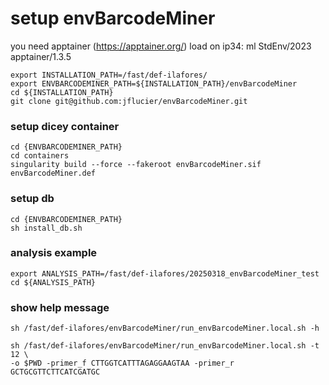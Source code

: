 # setup envBarcodeMiner
you need apptainer (https://apptainer.org/)
load on ip34: ml StdEnv/2023 apptainer/1.3.5
```
export INSTALLATION_PATH=/fast/def-ilafores/
export ENVBARCODEMINER_PATH=${INSTALLATION_PATH}/envBarcodeMiner
cd ${INSTALLATION_PATH}
git clone git@github.com:jflucier/envBarcodeMiner.git
```
### setup dicey container
```
cd {ENVBARCODEMINER_PATH}
cd containers
singularity build --force --fakeroot envBarcodeMiner.sif envBarcodeMiner.def
```
### setup db
```
cd {ENVBARCODEMINER_PATH}
sh install_db.sh
```
### analysis example ###
```
export ANALYSIS_PATH=/fast/def-ilafores/20250318_envBarcodeMiner_test
cd ${ANALYSIS_PATH}
```
### show help message
```
sh /fast/def-ilafores/envBarcodeMiner/run_envBarcodeMiner.local.sh -h

sh /fast/def-ilafores/envBarcodeMiner/run_envBarcodeMiner.local.sh -t 12 \
-o $PWD -primer_f CTTGGTCATTTAGAGGAAGTAA -primer_r GCTGCGTTCTTCATCGATGC
```
